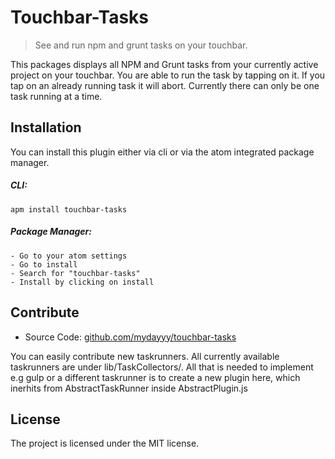 Touchbar-Tasks
=====================

> See and run npm and grunt tasks on your touchbar.

This packages displays all NPM and Grunt tasks from your currently active project
on your touchbar. You are able to run the task by tapping on it. If you tap on
an already running task it will abort. Currently there can only be one task running
at a time.

Installation
------------
You can install this plugin either via cli or via the atom integrated package manager.

##### CLI:
```
apm install touchbar-tasks
```

##### Package Manager:
    - Go to your atom settings
    - Go to install
    - Search for "touchbar-tasks"
    - Install by clicking on install

Contribute
----------

- Source Code: [github.com/mydayyy/touchbar-tasks](https://github.com/Mydayyy/touchbar-tasks)

You can easily contribute new taskrunners. All currently available taskrunners are under lib/TaskCollectors/<Name>.
All that is needed to implement e.g gulp or a different taskrunner is to create a new plugin here, which inerhits from AbstractTaskRunner inside AbstractPlugin.js

License
-------

The project is licensed under the MIT license.
